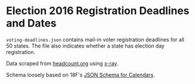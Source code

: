# Election 2016 Registration Deadlines and Dates
`voting-deadlines.json` contains mail-in voter registration deadlines for all 50 states. The file also indicates whether a state has election day registration. 

Data scraped from [headcount.org](https://www.headcount.org/deadlines-dates/?section=fed) using [x-ray](https://github.com/lapwinglabs/x-ray).

Schema loosely based on 18F's [JSON Schema for Calendars](https://github.com/18F/vote-gov/wiki/JSON-Schema-for-Calendars).